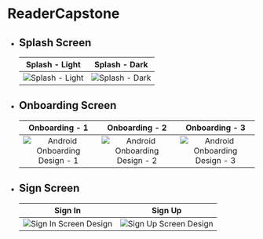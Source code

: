 <h1>ReaderCapstone</h1>
<ul>
    <li><h2>Splash Screen</h2></li>
  
  Splash - Light        |  Splash - Dark
:-------------------------:|:-------------------------: 
![Splash - Light](https://github.com/user-attachments/assets/9d04fb37-00c6-474d-b0b1-7cdf0709e3ab) | ![Splash - Dark](https://github.com/user-attachments/assets/6ebbf7d7-4bb8-4811-b32f-211a666dc1bb)


  <li><h2>Onboarding Screen</h2></li>

  Onboarding - 1            |  Onboarding - 2 |  Onboarding - 3       
:-------------------------:|:-------------------------: |:-------------------------:
![Android Onboarding Design - 1](https://github.com/user-attachments/assets/fa752cdc-c37e-4406-b000-f8ba80b5f8dd) | ![Android Onboarding Design - 2](https://github.com/user-attachments/assets/552a6c4b-c737-4419-9945-154d8e6e98c8) | ![Android Onboarding Design - 3](https://github.com/user-attachments/assets/8fab8cd0-4c70-42c8-bbbc-1d276d23e7b4) |

  <li><h2>Sign Screen</h2></li>

  Sign In            |  Sign Up    
:-------------------------:|:-------------------------:
![Sign In Screen Design](https://github.com/user-attachments/assets/8610ef7f-9ba4-405e-85a1-aef7c72ad344) | ![Sign Up Screen Design](https://github.com/user-attachments/assets/001082f6-80d2-4f56-9cf4-52e25d82bd95)

</ul>
